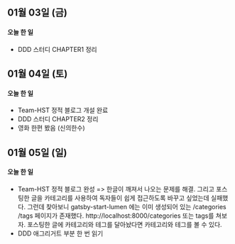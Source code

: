 ## 01월 03일 (금)
#### 오늘 한 일
- DDD 스터디 CHAPTER1 정리

## 01월 04일 (토)
#### 오늘 한 일
- Team-HST 정적 블로그 개설 완료
- DDD 스터디 CHAPTER2 정리
- 영화 한편 봤음 (신의한수)

## 01월 05일 (일)
#### 오늘 한 일
- Team-HST 정적 블로그 완성 => 한글이 깨져서 나오는 문제를 해결. 그리고 포스팅한 글을 카테고리를 사용하여 독자들이 쉽게 접근하도록 바꾸고 싶었는데 실패했다. 그런데 찾아보니 gatsby-start-lumen 에는 이미 생성되어 있는 /categories /tags 페이지가 존재했다. http://localhost:8000/categories 또는 tags를 쳐보자. 포스팅한 글에 카테고리와 테그를 달아놨다면 카테고리와 테그를 볼 수 있다.
- DDD 애그리거트 부분 한 번 읽기

